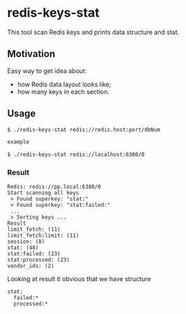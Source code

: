 
redis-keys-stat
===============

This tool scan Redis keys and prints data structure and stat.

## Motivation

Easy way to get idea about:
 - how Redis data layout looks like;
 - how many keys in each section.


## Usage

```bash
$ ./redis-keys-stat redis://redis.host:port/dbNum

example

$ ./redis-keys-stat redis://localhost:6380/0
```


### Result

```
Redis: redis://pp.local:6380/0
Start scanning all keys
 > Found superkey: "stat:"
 > Found superkey: "stat:failed:"
 ...
 > Sorting keys ...
Result
limit_fetch: (11)
limit_fetch:limit: (11)
session: (8)
stat: (48)
stat:failed: (23)
stat:processed: (23)
vendor_ids: (2)
```

Looking at result it obvious that we have structure

```
stat:
  failed:*
  processed:*
```


